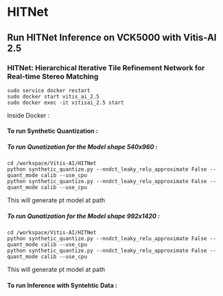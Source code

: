 # HITNet

## Run HITNet Inference on VCK5000 with Vitis-AI 2.5 

### HITNet: Hierarchical Iterative Tile Refinement Network for Real-time Stereo Matching

```
sudo service docker restart 
sudo docker start vitis_ai_2.5 
sudo docker exec -it vitisai_2.5 start
```

Inside Docker : 

#### To run Synthetic Quantization : 

##### To run Qunatization for the Model shape 540x960 : 
```
cd /workspace/Vitis-AI/HITNet
python synthetic_quantize.py --nndct_leaky_relu_approximate False --quant_mode calib --use_cpu
python synthetic_quantize.py --nndct_leaky_relu_approximate False --quant_mode calib --use_cpu
```
This will generate pt model at path 

##### To run Qunatization for the Model shape 992x1420 : 
```
cd /workspace/Vitis-AI/HITNet
python synthetic_quantize.py --nndct_leaky_relu_approximate False --quant_mode calib --use_cpu
python synthetic_quantize.py --nndct_leaky_relu_approximate False --quant_mode calib --use_cpu
```
This will generate pt model at path

#### To run Inference with Syntehtic Data : 

